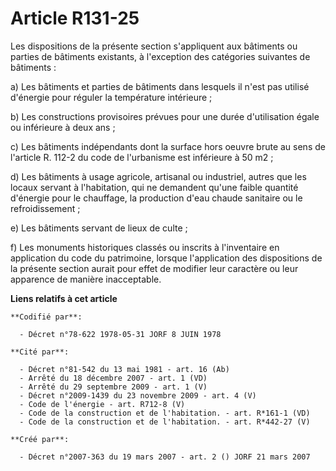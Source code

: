 # Article R131-25

Les dispositions de la présente section s'appliquent aux bâtiments ou parties de bâtiments existants, à l'exception des
catégories suivantes de bâtiments :

a) Les bâtiments et parties de bâtiments dans lesquels il n'est pas utilisé d'énergie pour réguler la température
intérieure ;

b) Les constructions provisoires prévues pour une durée d'utilisation égale ou inférieure à deux ans ;

c) Les bâtiments indépendants dont la surface hors oeuvre brute au sens de l'article R. 112-2 du code de l'urbanisme est
inférieure à 50 m2 ;

d) Les bâtiments à usage agricole, artisanal ou industriel, autres que les locaux servant à l'habitation, qui ne demandent
qu'une faible quantité d'énergie pour le chauffage, la production d'eau chaude sanitaire ou le refroidissement ;

e) Les bâtiments servant de lieux de culte ;

f) Les monuments historiques classés ou inscrits à l'inventaire en application du code du patrimoine, lorsque l'application
des dispositions de la présente section aurait pour effet de modifier leur caractère ou leur apparence de manière
inacceptable.

**Liens relatifs à cet article**

	**Codifié par**:

	  - Décret n°78-622 1978-05-31 JORF 8 JUIN 1978

	**Cité par**:

	  - Décret n°81-542 du 13 mai 1981 - art. 16 (Ab)
	  - Arrêté du 18 décembre 2007 - art. 1 (VD)
	  - Arrêté du 29 septembre 2009 - art. 1 (V)
	  - Décret n°2009-1439 du 23 novembre 2009 - art. 4 (V)
	  - Code de l'énergie - art. R712-8 (V)
	  - Code de la construction et de l'habitation. - art. R*161-1 (VD)
	  - Code de la construction et de l'habitation. - art. R*442-27 (V)

	**Créé par**:

	  - Décret n°2007-363 du 19 mars 2007 - art. 2 () JORF 21 mars 2007
